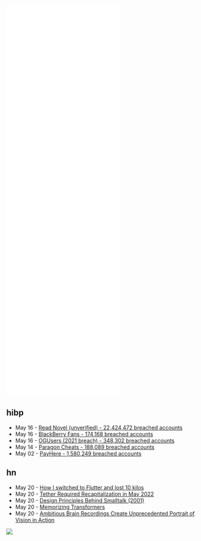 ![Metrics](https://raw.githubusercontent.com/phixion/phixion/master/metrics.svg)

## hibp

<!--
for https://github.com/phixion/phixion/blob/main/.github/workflows/feeds.yml
-->
<!--START_SECTION:haveibeenpwnd-->
- May 16 - [Read Novel (unverified) - 22,424,472 breached accounts](https://haveibeenpwned.com/PwnedWebsites#ReadNovel)
- May 16 - [BlackBerry Fans - 174,168 breached accounts](https://haveibeenpwned.com/PwnedWebsites#BlackBerryFans)
- May 16 - [OGUsers (2021 breach) - 348,302 breached accounts](https://haveibeenpwned.com/PwnedWebsites#OGUsers2021)
- May 14 - [Paragon Cheats - 188,089 breached accounts](https://haveibeenpwned.com/PwnedWebsites#ParagonCheats)
- May 02 - [PayHere - 1,580,249 breached accounts](https://haveibeenpwned.com/PwnedWebsites#PayHere)
<!--END_SECTION:haveibeenpwnd-->

## hn

<!--
for https://github.com/phixion/phixion/blob/main/.github/workflows/feeds.yml
-->
<!--START_SECTION:hn-->
- May 20 - [How I switched to Flutter and lost 10 kilos](https://matthiasnehlsen.com/blog/2022/05/15/switched-to-flutter-lost-10-kilos/)
- May 20 - [Tether Required Recapitalization in May 2022](https://www.kalzumeus.com/2022/05/20/tether-required-recapitalization/)
- May 20 - [Design Principles Behind Smalltalk (2001)](http://www.cs.virginia.edu/~evans/cs655/readings/smalltalk.html)
- May 20 - [Memorizing Transformers](https://arxiv.org/abs/2203.08913)
- May 20 - [Ambitious Brain Recordings Create Unprecedented Portrait of Vision in Action](https://hai.stanford.edu/news/ambitious-brain-recordings-create-unprecedented-portrait-vision-action)
<!--END_SECTION:hn-->

<!--
for https://yhype.me
-->
![](https://hit.yhype.me/github/profile?user_id=13013670)
